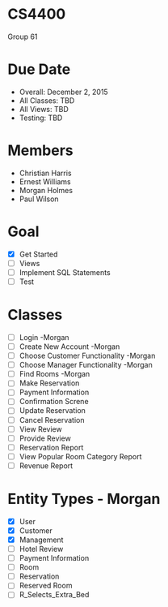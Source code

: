 # CS4400
Group 61

Due Date
================
- Overall: December 2, 2015
- All Classes: TBD
- All Views: TBD
- Testing: TBD

Members
================
- Christian Harris
- Ernest Williams
- Morgan Holmes
- Paul Wilson

Goal
================
- [x] Get Started
- [ ] Views
- [ ] Implement SQL Statements
- [ ] Test

Classes
================
- [ ] Login -Morgan
- [ ] Create New Account -Morgan
- [ ] Choose Customer Functionality -Morgan
- [ ] Choose Manager Functionality -Morgan
- [ ] Find Rooms -Morgan
- [ ] Make Reservation
- [ ] Payment Information
- [ ] Confirmation Screne
- [ ] Update Reservation
- [ ] Cancel Reservation
- [ ] View Review
- [ ] Provide Review
- [ ] Reservation Report
- [ ] View Popular Room Category Report
- [ ] Revenue Report

Entity Types - Morgan
================
- [x] User
- [x] Customer
- [x] Management
- [ ] Hotel Review
- [ ] Payment Information
- [ ] Room 
- [ ] Reservation
- [ ] Reserved Room
- [ ] R_Selects_Extra_Bed

